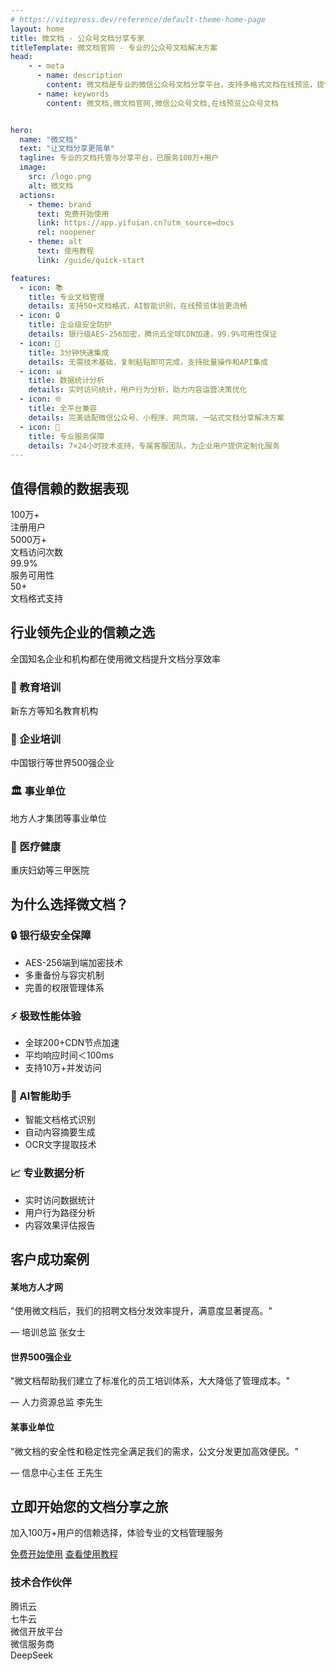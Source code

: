 ```yaml
---
# https://vitepress.dev/reference/default-theme-home-page
layout: home
title: 微文档 - 公众号文档分享专家
titleTemplate: 微文档官网 - 专业的公众号文档解决方案
head:
    - - meta
      - name: description
        content: 微文档是专业的微信公众号文档分享平台，支持多格式文档在线预览，提供安全可靠的文档托管服务，让知识分享更便捷
      - name: keywords
        content: 微文档,微文档官网,微信公众号文档,在线预览公众号文档


hero:
  name: "微文档"
  text: "让文档分享更简单"
  tagline: 专业的文档托管与分享平台，已服务100万+用户
  image:
    src: /logo.png
    alt: 微文档
  actions:
    - theme: brand
      text: 免费开始使用
      link: https://app.yifuian.cn?utm_source=docs
      rel: noopener
    - theme: alt
      text: 使用教程
      link: /guide/quick-start

features:
  - icon: 📚
    title: 专业文档管理
    details: 支持50+文档格式，AI智能识别，在线预览体验更流畅
  - icon: 🔒
    title: 企业级安全防护
    details: 银行级AES-256加密，腾讯云全球CDN加速，99.9%可用性保证
  - icon: 🚀
    title: 3分钟快速集成
    details: 无需技术基础，复制粘贴即可完成，支持批量操作和API集成
  - icon: 📊
    title: 数据统计分析
    details: 实时访问统计，用户行为分析，助力内容运营决策优化
  - icon: 🌐
    title: 全平台兼容
    details: 完美适配微信公众号、小程序、网页端，一站式文档分享解决方案
  - icon: 💎
    title: 专业服务保障
    details: 7×24小时技术支持，专属客服团队，为企业用户提供定制化服务
---
```


<style>
/* 使用 !important 和更具体的选择器来提高优先级 */
.VPContent .full-width-section {
  width: 100vw !important;
  position: relative !important;
  left: 50% !important;
  right: 50% !important;
  margin-left: -50vw !important;
  margin-right: -50vw !important;
  overflow-x: hidden !important;
}

.VPContent .stats-section {
  background: linear-gradient(135deg, #07C160 0%, #06AD56 100%) !important;
  color: white !important;
  padding: 60px 0 !important;
  margin-top: 80px;
}

.VPContent .stats-container {
  max-width: 1200px !important;
  margin: 0 auto !important;
  text-align: center !important;
  padding: 0 20px !important;
}

.VPContent .stats-title {
  font-size: 2.5rem !important;
  margin-bottom: 50px !important;
  font-weight: 600 !important;
  color: white !important;
  border: none !important;
  padding-top: 0 !important;
  letter-spacing: normal !important;
  line-height: 1.2 !important;
}

.VPContent .stats-grid {
  display: grid !important;
  grid-template-columns: repeat(auto-fit, minmax(200px, 1fr)) !important;
  gap: 40px !important;
}

.VPContent .stat-item {
  text-align: center !important;
}

.VPContent .stat-number {
  font-size: 3rem !important;
  font-weight: bold !important;
  margin-bottom: 10px !important;
  color: white !important;
  line-height: 1 !important;
}

.VPContent .stat-label {
  font-size: 1.2rem !important;
  opacity: 0.9 !important;
  color: white !important;
}

.VPContent .industry-section {
  padding: 80px 0 !important;
  background-color: #f8f9fa !important;
}

.VPContent .industry-container {
  max-width: 1200px !important;
  margin: 0 auto !important;
  text-align: center !important;
  padding: 0 20px !important;
}

.VPContent .industry-title {
  font-size: 2.5rem !important;
  margin-bottom: 30px !important;
  color: #2c3e50 !important;
  border: none !important;
  padding-top: 0 !important;
  letter-spacing: normal !important;
  line-height: 1.2 !important;
  font-weight: 600 !important;
}

.VPContent .industry-subtitle {
  font-size: 1.2rem !important;
  color: #666 !important;
  margin-bottom: 50px !important;
}

.VPContent .industry-grid {
  display: grid !important;
  grid-template-columns: repeat(auto-fit, minmax(250px, 1fr)) !important;
  gap: 30px !important;
  margin-top: 40px !important;
}

.VPContent .industry-card {
  background: white !important;
  padding: 30px !important;
  border-radius: 10px !important;
  box-shadow: 0 4px 6px rgba(0,0,0,0.1) !important;
  transition: transform 0.3s ease, box-shadow 0.3s ease !important;
}

.VPContent .industry-card:hover {
  transform: translateY(-5px) !important;
  box-shadow: 0 8px 25px rgba(7, 193, 96, 0.2) !important;
}

.VPContent .industry-card h3 {
  color: #07C160 !important;
  margin-bottom: 15px !important;
  font-size: 1.3rem !important;
  border: none !important;
  padding-top: 0 !important;
  letter-spacing: normal !important;
  line-height: 1.3 !important;
  font-weight: 600 !important;
}

.VPContent .industry-card p {
  color: #666 !important;
  margin: 0 !important;
  line-height: 1.6 !important;
}

.VPContent .advantage-section {
  padding: 80px 0 !important;
}

.VPContent .advantage-container {
  max-width: 1200px !important;
  margin: 0 auto !important;
  padding: 0 20px !important;
}

.VPContent .advantage-title {
  font-size: 2.5rem !important;
  text-align: center !important;
  margin-bottom: 60px !important;
  color: #2c3e50 !important;
  border: none !important;
  padding-top: 0 !important;
  letter-spacing: normal !important;
  line-height: 1.2 !important;
  font-weight: 600 !important;
}

.VPContent .advantage-grid {
  display: grid !important;
  grid-template-columns: repeat(auto-fit, minmax(350px, 1fr)) !important;
  gap: 50px !important;
}

.VPContent .advantage-item h3 {
  color: #07C160 !important;
  font-size: 1.5rem !important;
  margin-bottom: 20px !important;
  border: none !important;
  padding-top: 0 !important;
  letter-spacing: normal !important;
  line-height: 1.3 !important;
  font-weight: 600 !important;
}

.VPContent .advantage-item ul {
  color: #666 !important;
  line-height: 1.8 !important;
  list-style: none !important;
  padding: 0 !important;
  margin: 0 !important;
}

.VPContent .advantage-item li {
  padding: 8px 0 !important;
  position: relative !important;
  padding-left: 20px !important;
  color: #666 !important;
  line-height: 1.8 !important;
}

.VPContent .advantage-item li:before {
  content: "✓" !important;
  color: #07C160 !important;
  font-weight: bold !important;
  position: absolute !important;
  left: 0 !important;
}

.VPContent .case-section {
  background-color: #f8f9fa !important;
  padding: 80px 0 !important;
}

.VPContent .case-container {
  max-width: 1200px !important;
  margin: 0 auto !important;
  text-align: center !important;
  padding: 0 20px !important;
}

.VPContent .case-title {
  font-size: 2.5rem !important;
  margin-bottom: 60px !important;
  color: #2c3e50 !important;
  border: none !important;
  padding-top: 0 !important;
  letter-spacing: normal !important;
  line-height: 1.2 !important;
  font-weight: 600 !important;
}

.VPContent .case-grid {
  display: grid !important;
  grid-template-columns: repeat(auto-fit, minmax(300px, 1fr)) !important;
  gap: 30px !important;
}

.VPContent .case-card {
  background: white !important;
  padding: 40px !important;
  border-radius: 10px !important;
  box-shadow: 0 4px 6px rgba(0,0,0,0.1) !important;
  transition: transform 0.3s ease, box-shadow 0.3s ease !important;
}

.VPContent .case-card:hover {
  transform: translateY(-5px) !important;
  box-shadow: 0 8px 25px rgba(7, 193, 96, 0.2) !important;
}

.VPContent .case-card h4 {
  color: #2c3e50 !important;
  margin-bottom: 20px !important;
  font-size: 1.3rem !important;
  border: none !important;
  padding-top: 0 !important;
  letter-spacing: normal !important;
  line-height: 1.3 !important;
  font-weight: 600 !important;
}

.VPContent .case-card p {
  color: #666 !important;
  margin-bottom: 20px !important;
  line-height: 1.6 !important;
}

.VPContent .case-author {
  color: #07C160 !important;
  font-weight: bold !important;
}

.VPContent .cta-section {
  background: linear-gradient(135deg, #07C160 0%, #06AD56 100%) !important;
  color: white !important;
  padding: 80px 0 !important;
}

.VPContent .cta-container {
  max-width: 800px !important;
  margin: 0 auto !important;
  text-align: center !important;
  padding: 0 20px !important;
}

.VPContent .cta-title {
  font-size: 2.5rem !important;
  margin-bottom: 30px !important;
  color: white !important;
  border: none !important;
  padding-top: 0 !important;
  letter-spacing: normal !important;
  line-height: 1.2 !important;
  font-weight: 600 !important;
}

.VPContent .cta-subtitle {
  font-size: 1.3rem !important;
  margin-bottom: 40px !important;
  opacity: 0.9 !important;
  color: white !important;
}

.VPContent .cta-buttons {
  display: flex !important;
  gap: 20px !important;
  justify-content: center !important;
  flex-wrap: wrap !important;
}

.VPContent .cta-primary {
  background: white !important;
  color: #07C160 !important;
  padding: 15px 30px !important;
  border-radius: 50px !important;
  text-decoration: none !important;
  font-weight: bold !important;
  font-size: 1.1rem !important;
  display: inline-block !important;
  transition: all 0.3s ease !important;
}

.VPContent .cta-primary:hover {
  background: #f0f0f0 !important;
  transform: translateY(-2px) !important;
  box-shadow: 0 8px 20px rgba(0,0,0,0.2) !important;
}

.VPContent .cta-secondary {
  border: 2px solid white !important;
  background: transparent !important;
  color: white !important;
  padding: 15px 30px !important;
  border-radius: 50px !important;
  text-decoration: none !important;
  font-weight: bold !important;
  font-size: 1.1rem !important;
  display: inline-block !important;
  transition: all 0.3s ease !important;
}

.VPContent .cta-secondary:hover {
  background: white !important;
  color: #07C160 !important;
}

.VPContent .cta-note {
  margin-top: 30px !important;
  opacity: 0.8 !important;
  font-size: 0.9rem !important;
  color: white !important;
}

.VPContent .partner-section {
  padding: 80px 0 !important;
  background-color: #f8f9fa !important;
}

.VPContent .partner-container {
  max-width: 1200px !important;
  margin: 0 auto !important;
  text-align: center !important;
  padding: 0 20px !important;
}

.VPContent .partner-title {
  color: #666 !important;
  margin-bottom: 40px !important;
  font-size: 1.2rem !important;
  border: none !important;
  padding-top: 0 !important;
  letter-spacing: normal !important;
  line-height: 1.3 !important;
  font-weight: 600 !important;
}

.VPContent .partner-logos {
  display: flex !important;
  justify-content: center !important;
  align-items: center !important;
  gap: 60px !important;
  flex-wrap: wrap !important;
  opacity: 0.6 !important;
}

.VPContent .partner-logo {
  font-size: 1.5rem !important;
  font-weight: bold !important;
  color: #666 !important;
  transition: opacity 0.3s ease !important;
}

.VPContent .partner-logo:hover {
  opacity: 1 !important;
}

/* 响应式设计 */
@media (max-width: 768px) {
  .VPContent .stats-title, 
  .VPContent .industry-title, 
  .VPContent .advantage-title, 
  .VPContent .case-title, 
  .VPContent .cta-title {
    font-size: 2rem !important;
  }
  
  .VPContent .stat-number {
    font-size: 2.5rem !important;
  }
  
  .VPContent .stats-grid {
    grid-template-columns: repeat(2, 1fr) !important;
    gap: 30px !important;
  }
  
  .VPContent .industry-grid, 
  .VPContent .case-grid {
    grid-template-columns: 1fr !important;
  }
  
  .VPContent .advantage-grid {
    grid-template-columns: 1fr !important;
    gap: 40px !important;
  }
  
  .VPContent .cta-buttons {
    flex-direction: column !important;
    align-items: center !important;
  }
  
  .VPContent .partner-logos {
    gap: 30px !important;
  }
}

@media (max-width: 480px) {
  .VPContent .stats-title, 
  .VPContent .industry-title, 
  .VPContent .advantage-title, 
  .VPContent .case-title, 
  .VPContent .cta-title {
    font-size: 1.8rem !important;
  }
  
  .VPContent .stat-number {
    font-size: 2rem !important;
  }
  
  .VPContent .stats-grid {
    grid-template-columns: 1fr !important;
    gap: 25px !important;
  }
}
</style>

<!-- 权威数据展示 - 全屏宽度 -->
<div class="full-width-section stats-section">
  <div class="stats-container">
    <h2 class="stats-title">值得信赖的数据表现</h2>
    <div class="stats-grid">
      <div class="stat-item">
        <div class="stat-number">100万+</div>
        <div class="stat-label">注册用户</div>
      </div>
      <div class="stat-item">
        <div class="stat-number">5000万+</div>
        <div class="stat-label">文档访问次数</div>
      </div>
      <div class="stat-item">
        <div class="stat-number">99.9%</div>
        <div class="stat-label">服务可用性</div>
      </div>
      <div class="stat-item">
        <div class="stat-number">50+</div>
        <div class="stat-label">文档格式支持</div>
      </div>
    </div>
  </div>
</div>

<!-- 行业认可 - 全屏宽度 -->
<div class="full-width-section industry-section">
  <div class="industry-container">
    <h2 class="industry-title">行业领先企业的信赖之选</h2>
    <p class="industry-subtitle">全国知名企业和机构都在使用微文档提升文档分享效率</p>
    <div class="industry-grid">
      <div class="industry-card">
        <h3>🏫 教育培训</h3>
        <p>新东方等知名教育机构</p>
      </div>
      <div class="industry-card">
        <h3>🏢 企业培训</h3>
        <p>中国银行等世界500强企业</p>
      </div>
      <div class="industry-card">
        <h3>🏛️ 事业单位</h3>
        <p>地方人才集团等事业单位</p>
      </div>
      <div class="industry-card">
        <h3>🏥 医疗健康</h3>
        <p>重庆妇幼等三甲医院</p>
      </div>
    </div>
  </div>
</div>

<!-- 核心优势详解 -->
<div class="advantage-section">
  <div class="advantage-container">
    <h2 class="advantage-title">为什么选择微文档？</h2>
    <div class="advantage-grid">
      <div class="advantage-item">
        <h3>🔒 银行级安全保障</h3>
        <ul>
          <li>AES-256端到端加密技术</li>
          <li>多重备份与容灾机制</li>
          <li>完善的权限管理体系</li>
        </ul>
      </div>
      <div class="advantage-item">
        <h3>⚡ 极致性能体验</h3>
        <ul>
          <li>全球200+CDN节点加速</li>
          <li>平均响应时间＜100ms</li>
          <li>支持10万+并发访问</li>
        </ul>
      </div>
      <div class="advantage-item">
        <h3>🤖 AI智能助手</h3>
        <ul>
          <li>智能文档格式识别</li>
          <li>自动内容摘要生成</li>
          <li>OCR文字提取技术</li>
        </ul>
      </div>
      <div class="advantage-item">
        <h3>📈 专业数据分析</h3>
        <ul>
          <li>实时访问数据统计</li>
          <li>用户行为路径分析</li>
          <li>内容效果评估报告</li>
        </ul>
      </div>
    </div>
  </div>
</div>

<!-- 客户成功案例 - 全屏宽度 -->
<div class="full-width-section case-section">
  <div class="case-container">
    <h2 class="case-title">客户成功案例</h2>
    <div class="case-grid">
      <div class="case-card">
        <h4>某地方人才网</h4>
        <p>"使用微文档后，我们的招聘文档分发效率提升，满意度显著提高。"</p>
        <div class="case-author">— 培训总监 张女士</div>
      </div>
      <div class="case-card">
        <h4>世界500强企业</h4>
        <p>"微文档帮助我们建立了标准化的员工培训体系，大大降低了管理成本。"</p>
        <div class="case-author">— 人力资源总监 李先生</div>
      </div>
      <div class="case-card">
        <h4>某事业单位</h4>
        <p>"微文档的安全性和稳定性完全满足我们的需求，公文分发更加高效便民。"</p>
        <div class="case-author">— 信息中心主任 王先生</div>
      </div>
    </div>
  </div>
</div>

<!-- 立即开始 - 全屏宽度 -->
<div class="full-width-section cta-section">
  <div class="cta-container">
    <h2 class="cta-title">立即开始您的文档分享之旅</h2>
    <p class="cta-subtitle">加入100万+用户的信赖选择，体验专业的文档管理服务</p>
    <div class="cta-buttons">
      <a href="https://app.yifuian.cn?utm_source=docs" class="cta-primary" rel="noopener">免费开始使用</a>
      <a href="/guide/quick-start" class="cta-secondary">查看使用教程</a>
    </div>
  </div>
</div>

<!-- 合作伙伴 - 全屏宽度 -->
<div class="full-width-section partner-section">
  <div class="partner-container">
    <h3 class="partner-title">技术合作伙伴</h3>
    <div class="partner-logos">
      <div class="partner-logo">腾讯云</div>
      <div class="partner-logo">七牛云</div>
      <div class="partner-logo">微信开放平台</div>
      <div class="partner-logo">微信服务商</div>
      <div class="partner-logo">DeepSeek</div>
    </div>
  </div>
</div>